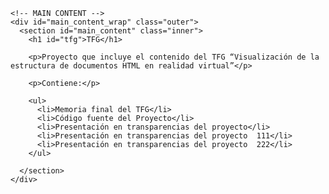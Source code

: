 <html lang="en-US"><head>
    <meta charset="utf-8">
    <meta http-equiv="X-UA-Compatible" content="IE=edge">
    <meta name="viewport" content="width=device-width,maximum-scale=2">
    <link rel="stylesheet" type="text/css" media="screen" href="/TFG/assets/css/style.css?v=50664b2433a0ecc8040e968fcffd9d143a96c324">

<!-- Begin Jekyll SEO tag v2.7.1 -->
<title>TFG | Visualization of an HTML document in virtual reality</title>
<meta name="generator" content="Jekyll v3.9.0">
<meta property="og:title" content="TFG">
<meta property="og:locale" content="en_US">
<link rel="canonical" href="https://kleix.github.io/TFG/">
<meta property="og:url" content="https://kleix.github.io/TFG/">
<meta property="og:site_name" content="Visualization of an HTML document in virtual reality">
<meta name="twitter:card" content="summary">
<meta property="twitter:title" content="TFG">
<!-- End Jekyll SEO tag -->

</head>

<body>

    <!-- MAIN CONTENT -->
    <div id="main_content_wrap" class="outer">
      <section id="main_content" class="inner">
        <h1 id="tfg">TFG</h1>

        <p>Proyecto que incluye el contenido del TFG “Visualización de la estructura de documentos HTML en realidad virtual”</p>

        <p>Contiene:</p>

        <ul>
          <li>Memoria final del TFG</li>
          <li>Código fuente del Proyecto</li>
          <li>Presentación en transparencias del proyecto</li>
          <li>Presentación en transparencias del proyecto  111</li>
          <li>Presentación en transparencias del proyecto  222</li>
        </ul>

      </section>
    </div>

    
</body>
</html>
